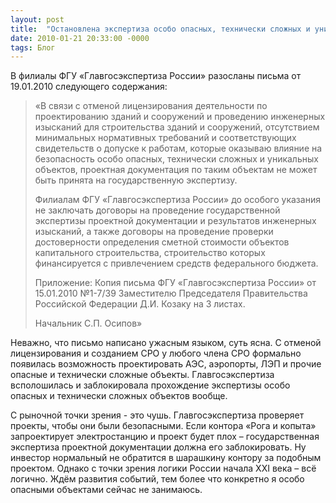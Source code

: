 ```yaml
---
layout: post
title:  "Остановлена экспертиза особо опасных, технически сложных и уникальных объектов"
date: 2010-01-21 20:33:00 -0000
tags: Блог
---
```


В филиалы ФГУ «Главгосэкспертиза России» разосланы письма от 19.01.2010 следующего содержания:

> «В связи с отменой лицензирования деятельности по проектированию зданий и сооружений и проведению инженерных изысканий для строительства зданий и сооружений, отсутствием минимальных нормативных требований и соответствующих свидетельств о допуске к работам, которые оказываю влияние на безопасность особо опасных, технически сложных и уникальных объектов, проектная документация по таким объектам не может быть принята на государственную экспертизу.
> 
> Филиалам ФГУ «Главгосэкспертиза России» до особого указания не заключать договоры на проведение государственной экспертизы проектной документации и результатов инженерных изысканий, а также договоры на проведение проверки достоверности определения сметной стоимости объектов капитального строительства, строительство которых финансируется с привлечением средств федерального бюджета.
> 
> Приложение: Копия письма ФГУ «Главгосэкспертиза России» от 15.01.2010 №1-7/39 Заместителю Председателя Правительства Российской Федерации Д.И. Козаку на 3 листах.
> 
> Начальник	С.П. Осипов»

Неважно, что письмо написано ужасным языком, суть ясна. С отменой лицензирования и созданием СРО у любого члена СРО формально появилась возможность проектировать АЭС, аэропорты, ЛЭП и прочие опасные и технически сложные объекты. Главгосэкспертиза всполошилась и заблокировала прохождение экспертизы особо опасных и технически сложных объектов вообще. 

С рыночной точки зрения - это чушь. Главгосэкспертиза проверяет проекты, чтобы они были безопасными. Если контора «Рога и копыта» запроектирует электростанцию и проект будет плох – государственная экспертиза проектной документации должна его заблокировать. Ну инвестор нормальный не обратится в шарашкину контору за подобным проектом. Однако с точки зрения логики России начала XXI века – всё логично. Ждём развития событий, тем более что конкретно я особо опасными объектами сейчас не занимаюсь.
